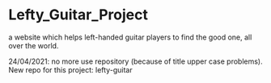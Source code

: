 # Lefty_Guitar_Project
a website which helps left-handed guitar players to find the good one, all over the world.


24/04/2021: no more use repository (because of title upper case problems). New repo for this project: lefty-guitar
